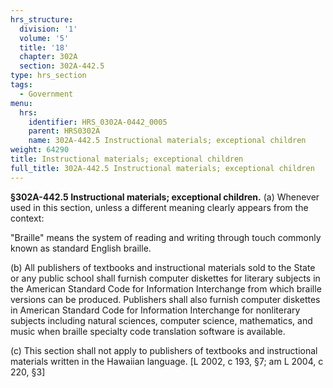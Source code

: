 ```yaml
---
hrs_structure:
  division: '1'
  volume: '5'
  title: '18'
  chapter: 302A
  section: 302A-442.5
type: hrs_section
tags:
  - Government
menu:
  hrs:
    identifier: HRS_0302A-0442_0005
    parent: HRS0302A
    name: 302A-442.5 Instructional materials; exceptional children
weight: 64290
title: Instructional materials; exceptional children
full_title: 302A-442.5 Instructional materials; exceptional children
---
```

**§302A-442.5 Instructional materials; exceptional children.** (a) Whenever used in this section, unless a different meaning clearly appears from the context:

"Braille" means the system of reading and writing through touch commonly known as standard English braille.

(b) All publishers of textbooks and instructional materials sold to the State or any public school shall furnish computer diskettes for literary subjects in the American Standard Code for Information Interchange from which braille versions can be produced. Publishers shall also furnish computer diskettes in American Standard Code for Information Interchange for nonliterary subjects including natural sciences, computer science, mathematics, and music when braille specialty code translation software is available.

(c) This section shall not apply to publishers of textbooks and instructional materials written in the Hawaiian language. [L 2002, c 193, §7; am L 2004, c 220, §3]